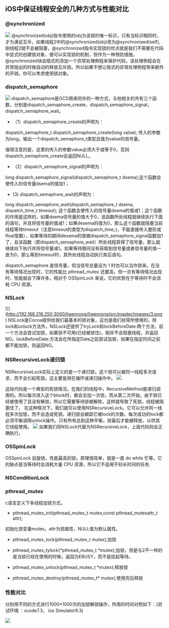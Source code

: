 ## iOS中保证线程安全的几种方式与性能对比

### @synchronized

![](http://192.168.216.250:3000/liwenrong/liwenrong/src/master/images/1.png)
@synchronized(obj)指令使用的obj为该锁的唯一标识，只有当标识相同时，才为满足互斥，如果线程2中的@synchronized(obj)改为@synchronized(self),刚线程2就不会被阻塞，@synchronized指令实现锁的优点就是我们不需要在代码中显式的创建锁对象，便可以实现锁的机制，但作为一种预防措施，@synchronized块会隐式的添加一个异常处理例程来保护代码，该处理例程会在异常抛出的时候自动的释放互斥锁。所以如果不想让隐式的异常处理例程带来额外的开销，你可以考虑使用锁对象。


### dispatch_semaphore

![](http://192.168.216.250:3000/liwenrong/liwenrong/src/master/images/2.png)
dispatch_semaphore是GCD用来同步的一种方式，与他相关的共有三个函数，分别是dispatch_semaphore_create，dispatch_semaphore_signal，dispatch_semaphore_wait。

- （1）dispatch_semaphore_create的声明为：

dispatch_semaphore_t dispatch_semaphore_create(long value);
传入的参数为long，输出一个dispatch_semaphore_t类型且值为value的信号量。

值得注意的是，这里的传入的参数value必须大于或等于0，否则dispatch_semaphore_create会返回NULL。

- （2）dispatch_semaphore_signal的声明为：

long dispatch_semaphore_signal(dispatch_semaphore_t dsema);这个函数会使传入的信号量dsema的值加1；

- (3) dispatch_semaphore_wait的声明为：

long dispatch_semaphore_wait(dispatch_semaphore_t dsema, dispatch_time_t timeout);
这个函数会使传入的信号量dsema的值减1；这个函数的作用是这样的，如果dsema信号量的值大于0，该函数所处线程就继续执行下面的语句，并且将信号量的值减1；如果desema的值为0，那么这个函数就阻塞当前线程等待timeout（注意timeout的类型为dispatch_time_t，不能直接传入整形或float型数），如果等待的期间desema的值被dispatch_semaphore_signal函数加1了，且该函数（即dispatch_semaphore_wait）所处线程获得了信号量，那么就继续向下执行并将信号量减1。如果等待期间没有获取到信号量或者信号量的值一直为0，那么等到timeout时，其所处线程自动执行其后语句。

dispatch_semaphore 是信号量，但当信号总量设为 1 时也可以当作锁来。在没有等待情况出现时，它的性能比 pthread_mutex 还要高，但一旦有等待情况出现时，性能就会下降许多。相对于 OSSpinLock 来说，它的优势在于等待时不会消耗 CPU 资源。

### NSLock
![] (http://192.168.216.250:3000/liwenrong/liwenrong/src/master/images/3.png)
NSLock是Cocoa提供给我们最基本的锁对象，这也是我们经常所使用的，除lock和unlock方法外，NSLock还提供了tryLock和lockBeforeDate:两个方法，前一个方法会尝试加锁，如果锁不可用(已经被锁住)，刚并不会阻塞线程，并返回NO。lockBeforeDate:方法会在所指定Date之前尝试加锁，如果在指定时间之前都不能加锁，则返回NO。

### NSRecursiveLock递归锁
NSRecursiveLock实际上定义的是一个递归锁，这个锁可以被同一线程多次请求，而不会引起死锁。这主要是用在循环或递归操作中。
![](http://192.168.216.250:3000/liwenrong/liwenrong/src/master/images/4.png)

这段代码是一个典型的死锁情况。在我们的线程中，RecursiveMethod是递归调用的。所以每次进入这个block时，都会去加一次锁，而从第二次开始，由于锁已经被使用了且没有解锁，所以它需要等待锁被解除，这样就导致了死锁，线程被阻塞住了。
在这种情况下，我们就可以使用NSRecursiveLock。它可以允许同一线程多次加锁，而不会造成死锁。递归锁会跟踪它被lock的次数。每次成功的lock都必须平衡调用unlock操作。只有所有达到这种平衡，锁最后才能被释放，以供其它线程使用。
![](http://192.168.216.250:3000/liwenrong/liwenrong/src/master/images/5.png)
如果我们将NSLock代替为NSRecursiveLock，上面代码则会正确执行。
###  OSSpinLock
OSSpinLock 自旋锁，性能最高的锁。原理很简单，就是一直 do while 忙等。它的缺点是当等待时会消耗大量 CPU 资源，所以它不适用于较长时间的任务.
### NSConditionLock

### pthread_mutex
c语言定义下多线程加锁方式。

- pthread_mutex_init(pthread_mutex_t mutex,const pthread_mutexattr_t attr);

初始化锁变量mutex。attr为锁属性，NULL值为默认属性。

- pthread_mutex_lock(pthread_mutex_t mutex);加锁

- pthread_mutex_tylock(*pthread_mutex_t *mutex);加锁，但是与2不一样的是当锁已经在使用的时候，返回为EBUSY，而不是挂起等待。

- pthread_mutex_unlock(pthread_mutex_t *mutex);释放锁

- pthread_mutex_destroy(pthread_mutex_t* mutex);使用完后释放
### 性能对比
分别用不同的方式进行1000*1000次的加锁解锁操作，所用的时间对照如下：(测试环境 ：xcode7.3， ios Simulator9.3)

![](http://192.168.216.250:3000/liwenrong/liwenrong/src/master/images/6.png)